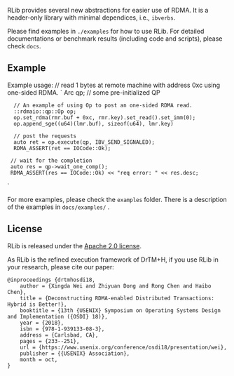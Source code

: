 RLib provides several new abstractions for easier use of RDMA.
It is a header-only library with minimal dependices, i.e., `ibverbs`. 

Please find examples in `./examples` for how to use RLib. 
For detailed documentations or benchmark results (including code and scripts),
please check `docs`. 

## Example

Example usage:  // read 1 bytes at remote machine with address 0xc using  one-sided RDMA.
`
      Arc<RC> qp; // some pre-initialized QP

      // An example of using Op to post an one-sided RDMA read.
      ::rdmaio::qp::Op op;
      op.set_rdma(rmr.buf + 0xc, rmr.key).set_read().set_imm(0);
      op.append_sge((u64)(lmr.buf), sizeof(u64), lmr.key)

      // post the requests
      auto ret = op.execute(qp, IBV_SEND_SIGNALED);
      RDMA_ASSERT(ret == IOCode::Ok);
    
     // wait for the completion
     auto res = qp->wait_one_comp();
     RDMA_ASSERT(res == IOCode::Ok) << "req error: " << res.desc;
     
`

For more examples, please check the `examples` folder. 
There is a description of the examples in `docs/examples/` .

## License

RLib is released under the [Apache 2.0 license](http://www.apache.org/licenses/LICENSE-2.0.html).

As RLib is the refined execution framework of DrTM+H,
if you use RLib in your research, please cite our paper:

    @inproceedings {drtmhosdi18,
        author = {Xingda Wei and Zhiyuan Dong and Rong Chen and Haibo Chen},
        title = {Deconstructing RDMA-enabled Distributed Transactions: Hybrid is Better!},
        booktitle = {13th {USENIX} Symposium on Operating Systems Design and Implementation ({OSDI} 18)},
        year = {2018},
        isbn = {978-1-939133-08-3},
        address = {Carlsbad, CA},
        pages = {233--251},
        url = {https://www.usenix.org/conference/osdi18/presentation/wei},
        publisher = {{USENIX} Association},
        month = oct,
    }
